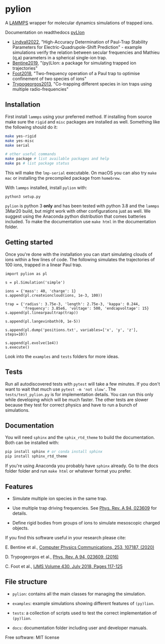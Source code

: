 
# pylion

A [LAMMPS](http://lammps.sandia.gov/) wrapper for molecular dynamics simulations of trapped ions.

Documentation on readthedocs [pyLIon](https://pylion.readthedocs.io/en/latest/)

* [Lindvall2022](https://arxiv.org/abs/2209.02290), "High-Accuracy Determination of Paul-Trap Stability Parameters for Electric-Quadrupole-Shift Prediction" - example simulations verify the relation between secular frequencies and Mathieu (q,a) parameters in a spherical single-ion trap.
*  [Bentine2019](https://arxiv.org/abs/1907.10514), "(py)LIon: a package for simulating trapped ion trajectories"
*  [Foot2018](https://arxiv.org/abs/1801.00424), "Two-frequency operation of a Paul trap to optimise confinement of two species of ions"
* [Trypogeorgos2013](https://arxiv.org/abs/1310.6294), "Co-trapping different species in ion traps using multiple radio-frequencies"

## Installation

First install `lammps` using your preferred method.
If installing from source make sure the `rigid` and `misc` packages are installed as well.
Something like the following should do it:

~~~~bash
make yes-rigid
make yes-misc
make serial

# other useful commands
make package # list available packages and help
make ps # list package status
~~~~

This will make the `lmp-serial` executable.
On macOS you can also try `make mac` or installing the precompiled package from `homebrew`.

With `lammps` installed, install `pylion` with:
~~~
python3 setup.py
~~~
`pylion` is python 3 **only** and has been tested with python 3.8 and the `lammps` 3Mar20 build, but might work with other configurations just as well.
We suggest using the Anaconda python distribution that comes batteries included.
To make the documentation use `make html` in the documentation folder.

## Getting started

Once you're done with the installation you can start simulating clouds of ions within a few lines of code.
The following simulates the trajectories of 100 ions, trapped in a linear Paul trap.

~~~
import pylion as pl

s = pl.Simulation('simple')

ions = {'mass': 40, 'charge': 1}
s.append(pl.createioncloud(ions, 1e-3, 100))

trap = {'radius': 3.75e-3, 'length': 2.75e-3, 'kappa': 0.244,
        'frequency': 3.85e6, 'voltage': 500, 'endcapvoltage': 15}
s.append(pl.linearpaultrap(trap))

s.append(pl.langevinbath(0, 1e-5))

s.append(pl.dump('positions.txt', variables=['x', 'y', 'z'], steps=10))

s.append(pl.evolve(1e4))
s.execute()
~~~

Look into the `examples` and `tests` folders for more ideas.

## Tests

Run all autodiscovered tests with `pytest` will take a few minutes.
If you don't want to wait that much use `pytest -m 'not slow'`.
The `tests/test_pylion.py` is for implementation details. You can run this only while developing which will be much faster.
The other tests are slower because they test for correct physics and have to run a bunch of simulations.

## Documentation

You will need `sphinx` and the `sphix_rtd_theme` to build the documentation.
Both can be installed with:

~~~bash
pip install sphinx # or conda install sphinx
pip install sphinx_rtd_theme
~~~

If you're using Anaconda you probably have `sphinx` already.
Go to the docs folder folder and run `make html` or whatever format you prefer.

## Features

*   Simulate multiple ion species in the same trap.

*   Use multiple trap driving frequencies. See [Phys. Rev. A 94, 023609](https://journals.aps.org/pra/abstract/10.1103/PhysRevA.94.023609) for details.

*   Define rigid bodies from groups of ions to simulate mesoscopic charged objects.

If you find this software useful in your research please cite:

E. Bentine et al., [Computer Physics Communications, 253, 107187, (2020)](http://www.sciencedirect.com/science/article/pii/S0010465520300369)

D. Trypogeorgos et al., [Phys. Rev. A 94, 023609, (2016)](https://journals.aps.org/pra/abstract/10.1103/PhysRevA.94.023609)

C. Foot et al., [IJMS Volume 430, July 2018, Pages 117-125](https://www.sciencedirect.com/science/article/pii/S1387380618300010)


## File structure

*  `pylion`: contains all the main classes for managing the simulation.

*  `examples`: example simulations showing different features of `(py)lion`.

*  `tests`: a collection of scripts used to test the correct implementation of `(py)lion`.

*  `docs`: documentation folder including user and developer manuals.

Free software: MIT license
